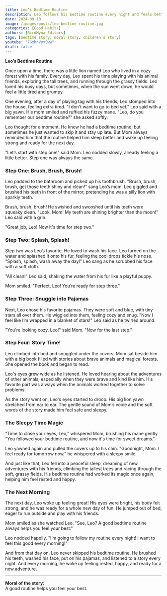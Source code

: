 ```yaml
---
title: Leo’s Bedtime Routine
description: Leo follows his bedtime routine every night and feels better in the morning.
date: 2024-09-10
image: /images/posts/leo-bedtime-routine.jpg
categories: [Good Habits]
authors: [BirdMyna Editors]
tags: [bedtime story, moral story, children’s story]
youtube: "7GxhnVyxSww"
draft: false
---
```


**Leo’s Bedtime Routine**

Once upon a time, there was a little lion named Leo who lived in a cozy forest with his family. Every day, Leo spent his time playing with his animal friends, exploring the tall trees, and running through the grassy fields. Leo loved his busy days, but sometimes, when the sun went down, he would feel a little tired and grumpy.

One evening, after a day of playing tag with his friends, Leo stomped into the house, feeling extra tired. "I don't want to go to bed yet," Leo said with a big yawn. His mom smiled and ruffled his fuzzy mane. "Leo, do you remember our bedtime routine?" she asked softly.

Leo thought for a moment. He knew he had a bedtime routine, but sometimes he just wanted to skip it and stay up late. But Mom always reminded him that the routine helped him sleep better and wake up feeling strong and ready for the next day.

"Let’s start with step one!" said Mom. Leo nodded slowly, already feeling a little better. Step one was always the same.

### Step One: Brush, Brush, Brush!

Leo padded to the bathroom and picked up his toothbrush. "Brush, brush, brush, get those teeth shiny and clean!" sang Leo’s mom. Leo giggled and brushed his teeth in front of the mirror, pretending he was a silly lion with sparkly teeth. 

Brush, brush, brush! He swished and swooshed until his teeth were squeaky clean. "Look, Mom! My teeth are shining brighter than the moon!" Leo said with a grin.

"Great job, Leo! Now it's time for step two."

### Step Two: Splash, Splash!

Step two was Leo’s favorite. He loved to wash his face. Leo turned on the water and splashed it onto his fur, feeling the cool drops tickle his nose. "Splash, splash, wash away the day!" Leo sang as he scrubbed his face with a soft cloth.

"All clean!" Leo said, shaking the water from his fur like a playful puppy.

Mom smiled. "Perfect, Leo! You’re ready for step three."

### Step Three: Snuggle into Pajamas

Next, Leo chose his favorite pajamas. They were soft and blue, with tiny stars all over them. He wiggled into them, feeling cozy and snug. "Now I feel like I’m wrapped in a blanket of stars!" Leo said as he twirled around.

"You're looking cozy, Leo!" said Mom. "Now for the last step."

### Step Four: Story Time!

Leo climbed into bed and snuggled under the covers. Mom sat beside him with a big book filled with stories about brave animals and magical forests. She opened the book and began to read. 

Leo's eyes grew wide as he listened. He loved hearing about the adventures of other animals, especially when they were brave and kind like him. His favorite part was always when the animals worked together to solve problems.

As the story went on, Leo's eyes started to droop. His big lion yawn stretched from ear to ear. The gentle sound of Mom’s voice and the soft words of the story made him feel safe and sleepy.

### The Sleepy Time Magic

"Time to close your eyes, Leo," whispered Mom, brushing his mane gently. "You followed your bedtime routine, and now it's time for sweet dreams."

Leo yawned again and pulled the covers up to his chin. "Goodnight, Mom. I feel ready for tomorrow now," he whispered with a sleepy smile.

And just like that, Leo fell into a peaceful sleep, dreaming of new adventures with his friends, climbing the tallest trees and racing through the soft, grassy fields. His bedtime routine had worked its magic once again, helping him feel rested and happy.

### The Next Morning

The next day, Leo woke up feeling great! His eyes were bright, his body felt strong, and he was ready for a whole new day of fun. He jumped out of bed, eager to run outside and play with his friends.

Mom smiled as she watched Leo. "See, Leo? A good bedtime routine always helps you feel your best."

Leo nodded happily. "I’m going to follow my routine every night! I want to feel this good every morning!"

And from that day on, Leo never skipped his bedtime routine. He brushed his teeth, washed his face, put on his pajamas, and listened to a story every night. And every morning, he woke up feeling rested, happy, and ready for a new adventure.

---

**Moral of the story:**  
A good routine helps you feel your best.  
